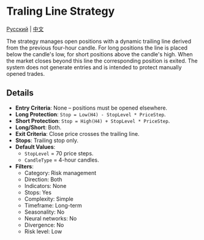 # Traling Line Strategy
[Русский](README_ru.md) | [中文](README_cn.md)

The strategy manages open positions with a dynamic trailing line derived from the previous four-hour candle.
For long positions the line is placed below the candle's low, for short positions above the candle's high.
When the market closes beyond this line the corresponding position is exited.
The system does not generate entries and is intended to protect manually opened trades.

## Details

- **Entry Criteria**: None – positions must be opened elsewhere.
- **Long Protection**: `Stop = Low(H4) - StopLevel * PriceStep`.
- **Short Protection**: `Stop = High(H4) + StopLevel * PriceStep`.
- **Long/Short**: Both.
- **Exit Criteria**: Close price crosses the trailing line.
- **Stops**: Trailing stop only.
- **Default Values**:
  - `StopLevel` = 70 price steps.
  - `CandleType` = 4-hour candles.
- **Filters**:
  - Category: Risk management
  - Direction: Both
  - Indicators: None
  - Stops: Yes
  - Complexity: Simple
  - Timeframe: Long-term
  - Seasonality: No
  - Neural networks: No
  - Divergence: No
  - Risk level: Low
